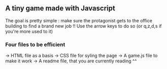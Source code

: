 ## A tiny game made with Javascript

The goal is pretty simple : make sure the protagonist gets to the office building to find a brand new job !! 
Use the arrow keys to do so (or q,z,d,s if you're more used to it)

### Four files to be efficient 
-> HTML file as a basis
-> CSS file for syling the page
-> A game.js file to make it work
-> A readme file, that you are currently reading ^^ 